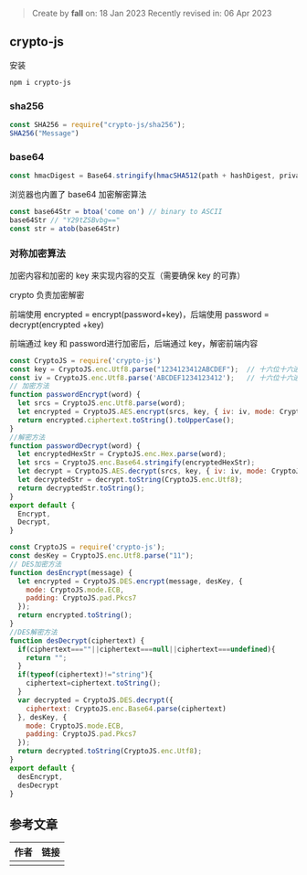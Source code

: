 > Create by **fall** on: 18 Jan 2023
> Recently revised in: 06 Apr 2023

## crypto-js

安装

```bash
npm i crypto-js
```

### sha256

```js
const SHA256 = require("crypto-js/sha256");
SHA256("Message")
```

### base64

```js
const hmacDigest = Base64.stringify(hmacSHA512(path + hashDigest, privateKey))
```

浏览器也内置了 base64 加密解密算法

```js
const base64Str = btoa('come on') // binary to ASCII
base64Str // "Y29tZSBvbg=="
const str = atob(base64Str)
```



### 对称加密算法

加密内容和加密的 key 来实现内容的交互（需要确保 key 的可靠）

crypto 负责加密解密

前端使用 encrypted = encrypt(password+key)，后端使用  password = decrypt(encrypted +key) 

前端通过 key 和 password进行加密后，后端通过 key，解密前端内容

```js
const CryptoJS = require('crypto-js')
const key = CryptoJS.enc.Utf8.parse("1234123412ABCDEF");  // 十六位十六进制数作为密钥，当然也可以选其它内容作为密钥
const iv = CryptoJS.enc.Utf8.parse('ABCDEF1234123412');   // 十六位十六进制数作为密钥偏移量
// 加密方法
function passwordEncrypt(word) {
  let srcs = CryptoJS.enc.Utf8.parse(word);
  let encrypted = CryptoJS.AES.encrypt(srcs, key, { iv: iv, mode: CryptoJS.mode.CBC, padding: CryptoJS.pad.Pkcs7 });
  return encrypted.ciphertext.toString().toUpperCase();
}
//解密方法
function passwordDecrypt(word) {
  let encryptedHexStr = CryptoJS.enc.Hex.parse(word);
  let srcs = CryptoJS.enc.Base64.stringify(encryptedHexStr);
  let decrypt = CryptoJS.AES.decrypt(srcs, key, { iv: iv, mode: CryptoJS.mode.CBC, padding: CryptoJS.pad.Pkcs7 });
  let decryptedStr = decrypt.toString(CryptoJS.enc.Utf8);
  return decryptedStr.toString();
}
export default {
  Encrypt,
  Decrypt,
}
```

```js
const CryptoJS = require('crypto-js');
const desKey = CryptoJS.enc.Utf8.parse("11");
// DES加密方法
function desEncrypt(message) {
  let encrypted = CryptoJS.DES.encrypt(message, desKey, {
    mode: CryptoJS.mode.ECB,
    padding: CryptoJS.pad.Pkcs7
  });
  return encrypted.toString();
}
//DES解密方法
function desDecrypt(ciphertext) {
  if(ciphertext===""||ciphertext===null||ciphertext===undefined){
    return "";
  }
  if(typeof(ciphertext)!="string"){
    ciphertext=ciphertext.toString();
  }
  var decrypted = CryptoJS.DES.decrypt({
    ciphertext: CryptoJS.enc.Base64.parse(ciphertext)
  }, desKey, {
    mode: CryptoJS.mode.ECB,
    padding: CryptoJS.pad.Pkcs7
  });
  return decrypted.toString(CryptoJS.enc.Utf8);
}
export default {
  desEncrypt,
  desDecrypt
}
```



## 参考文章

| 作者 | 链接 |
| ---- | ---- |
|      |      |

